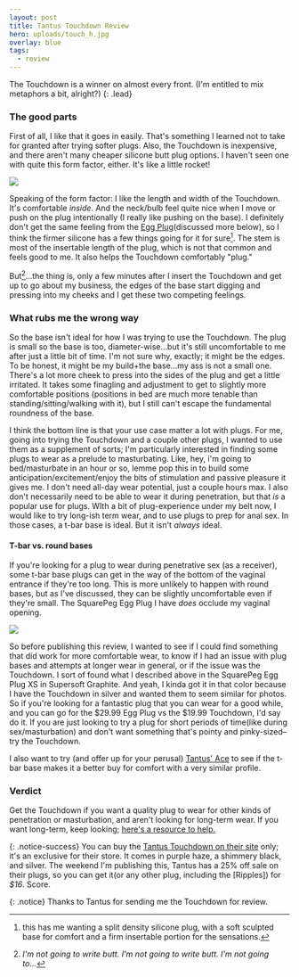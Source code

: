 ```yaml
---
layout: post
title: Tantus Touchdown Review
hero: uploads/touch_h.jpg
overlay: blue
tags:
  - review
---
```


The Touchdown is a winner on almost every front. (I'm entitled to mix metaphors a bit, alright?)
{: .lead}

<!--break-->

### The good parts
First of all, I like that it goes in easily. That's something I learned not to take for granted after trying softer plugs. Also, the Touchdown is inexpensive, and there aren't many cheaper silicone butt plug options. I haven't seen one with quite this form factor, either. It's like a little rocket!

![]({{site.baseurl}}/uploads/td_s.jpg)

Speaking of the form factor: I like the length and width of the Touchdown. It's comfortable *inside*. And the neck/bulb feel quite nice when I move or push on the plug intentionally (I really like pushing on the base). I definitely don't get the same feeling from the [Egg Plug](https://www.squarepegtoys.com/shop/egg-plug/)(discussed more below), so I think the firmer silicone has a few things going for it for sure[^2]. The stem is most of the insertable length of the plug, which is not that common and feels good to me. It also helps the Touchdown comfortably "plug."

But[^1]...the thing is, only a few minutes after I insert the Touchdown and get up to go about my business, the edges of the base start digging and pressing into my cheeks and I get these two competing feelings. 

### What rubs me the wrong way
So the base isn't ideal for how I was trying to use the Touchdown. The plug is small so the base is too, diameter-wise...but it's still uncomfortable to me after just a little bit of time. I'm not sure why, exactly; it might be the edges. To be honest, it might be my build+the base...my ass is not a small one. There's a lot more cheek to press into the sides of the plug and get a little irritated. It takes some finagling and adjustment to get to slightly more comfortable positions (positions in bed are much more tenable than standing/sitting/walking with it), but I still can't escape the fundamental roundness of the base.

I think the bottom line is that your use case matter a lot with plugs. For me, going into trying the Touchdown and a couple other plugs, I wanted to use them as a supplement of sorts; I'm particularly interested in finding some plugs to wear as a prelude to masturbating. Like, hey, i'm going to bed/masturbate in an hour or so, lemme pop this in to build some anticipation/excitement/enjoy the bits of stimulation and passive pleasure it gives me. I don't need all-day wear potential, just a couple hours max. I also don't necessarily need to be able to wear it during penetration, but that *is* a popular use for plugs. WIth a bit of plug-experience under my belt now, I would like to try long-ish term wear, and to use plugs to prep for anal sex. In those cases, a t-bar base is ideal. But it isn't *always* ideal.

#### T-bar vs. round bases
If you're looking for a plug to wear during penetrative sex (as a receiver), some t-bar base plugs can get in the way of the bottom of the vaginal entrance if they're too long. This is more unlikely to happen with round bases, but as I've discussed, they can be slightly uncomfortable even if they're small. The SquarePeg Egg Plug I have *does* occlude my vaginal opening.

![]({{site.baseurl}}/uploads/td_ep_s.jpg)

So before publishing this review, I wanted to see if I could find something that did work for more comfortable wear, to know if I had an issue with plug bases and attempts at longer wear in general, or if the issue was the Touchdown. I sort of found what I described above in the SquarePeg Egg Plug XS in Supersoft Graphite. And yeah, I kinda got it in that color because I have the Touchdown in silver and wanted them to seem similar for photos. So if you're looking for a fantastic plug that you can wear for a good while, and you can go for the $29.99 Egg Plug vs the $19.99 Touchdown, I'd say do it. If you are just looking to try a plug for short periods of time(like during sex/masturbation) and don't want something that's pointy and pinky-sized–try the Touchdown.

I also want to try (and offer up for your perusal) [Tantus' Ace](https://www.tantusinc.com/collections/plugs/products/ace-small?rfsn=1509054.ecb2e1) to see if the t-bar base makes it a better buy for comfort with a very similar profile.


### Verdict
Get the Touchdown if you want a quality plug to wear for other kinds of penetration or masturbation, and aren't looking for long-term wear. If you want long-term, keep looking; [here's a resource to help.](https://squirrelmunkwrites.wordpress.com/2017/12/30/general-butt-plug-recommendations/)

{: .notice-success}
You can buy the [Tantus Touchdown on their site](https://www.tantusinc.com/collections/plugs/products/touchdown?rfsn=1509054.ecb2e1) only; it's an  exclusive for their store. It comes in purple haze, a shimmery black, and silver. The weekend I'm publishing this, Tantus has a 25% off sale on their plugs, so you can get it(or any other plug, including the [Ripples]) for *$16*. Score.

{: .notice}
Thanks to Tantus for sending me the Touchdown for review.

[^1]: *I'm not going to write butt. I'm not going to write butt. I'm not going to...*
[^2]: this has me wanting a split density silicone plug, with a soft sculpted base for comfort and a firm insertable portion for the sensations.